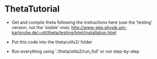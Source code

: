 # ThetaTutorial

* Get and compile theta following the instructions here (use the 'testing' version, not the 'stable' one): http://www-ekp.physik.uni-karlsruhe.de/~ott/theta/testing/html/installation.html

* Put this code into the theta/utils2/ folder

* Run everything using './theta/utils2/run_full' or run step-by-step
